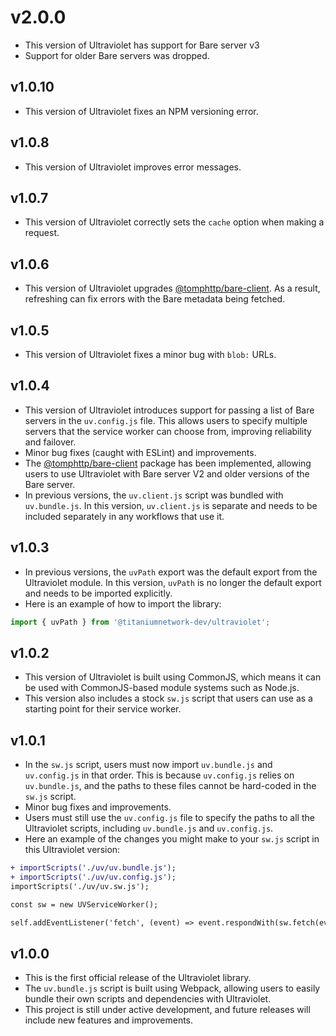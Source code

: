 # v2.0.0

- This version of Ultraviolet has support for Bare server v3
- Support for older Bare servers was dropped.

## v1.0.10

- This version of Ultraviolet fixes an NPM versioning error.

## v1.0.8

- This version of Ultraviolet improves error messages.

## v1.0.7

- This version of Ultraviolet correctly sets the `cache` option when making a request.

## v1.0.6

- This version of Ultraviolet upgrades [@tomphttp/bare-client](https://www.npmjs.com/package/@tomphttp/bare-client). As a result, refreshing can fix errors with the Bare metadata being fetched.

## v1.0.5

- This version of Ultraviolet fixes a minor bug with `blob:` URLs.

## v1.0.4

- This version of Ultraviolet introduces support for passing a list of Bare servers in the `uv.config.js` file. This allows users to specify multiple servers that the service worker can choose from, improving reliability and failover.
- Minor bug fixes (caught with ESLint) and improvements.
- The [@tomphttp/bare-client](https://www.npmjs.com/package/@tomphttp/bare-client) package has been implemented, allowing users to use Ultraviolet with Bare server V2 and older versions of the Bare server.
- In previous versions, the `uv.client.js` script was bundled with `uv.bundle.js`. In this version, `uv.client.js` is separate and needs to be included separately in any workflows that use it.

## v1.0.3

- In previous versions, the `uvPath` export was the default export from the Ultraviolet module. In this version, `uvPath` is no longer the default export and needs to be imported explicitly.
- Here is an example of how to import the library:

```js
import { uvPath } from '@titaniumnetwork-dev/ultraviolet';
```

## v1.0.2

- This version of Ultraviolet is built using CommonJS, which means it can be used with CommonJS-based module systems such as Node.js.
- This version also includes a stock `sw.js` script that users can use as a starting point for their service worker.

## v1.0.1

- In the `sw.js` script, users must now import `uv.bundle.js` and `uv.config.js` in that order. This is because `uv.config.js` relies on `uv.bundle.js`, and the paths to these files cannot be hard-coded in the `sw.js` script.
- Minor bug fixes and improvements.
- Users must still use the `uv.config.js` file to specify the paths to all the Ultraviolet scripts, including `uv.bundle.js` and `uv.config.js`.
- Here an example of the changes you might make to your `sw.js` script in this Ultraviolet version:

```diff
+ importScripts('./uv/uv.bundle.js');
+ importScripts('./uv/uv.config.js');
importScripts('./uv/uv.sw.js');

const sw = new UVServiceWorker();

self.addEventListener('fetch', (event) => event.respondWith(sw.fetch(event)));
```

## v1.0.0

- This is the first official release of the Ultraviolet library.
- The `uv.bundle.js` script is built using Webpack, allowing users to easily bundle their own scripts and dependencies with Ultraviolet.
- This project is still under active development, and future releases will include new features and improvements.
